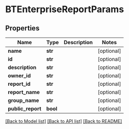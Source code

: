 # BTEnterpriseReportParams

## Properties
Name | Type | Description | Notes
------------ | ------------- | ------------- | -------------
**name** | **str** |  | [optional] 
**id** | **str** |  | [optional] 
**description** | **str** |  | [optional] 
**owner_id** | **str** |  | [optional] 
**report_id** | **str** |  | [optional] 
**report_name** | **str** |  | [optional] 
**group_name** | **str** |  | [optional] 
**public_report** | **bool** |  | [optional] 

[[Back to Model list]](../README.md#documentation-for-models) [[Back to API list]](../README.md#documentation-for-api-endpoints) [[Back to README]](../README.md)



